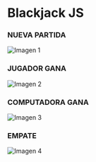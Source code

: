 # Blackjack JS

### NUEVA PARTIDA
![Imagen 1](https://user-images.githubusercontent.com/54590857/144445888-0e524dc7-93cf-4970-a7c1-5292362b7904.png)

### JUGADOR GANA
![Imagen 2](https://user-images.githubusercontent.com/54590857/144446029-f0f7c7a1-ff7c-464a-978d-9d2d3e8a8ca5.png)

### COMPUTADORA GANA
![Imagen 3](https://user-images.githubusercontent.com/54590857/144446119-433da23c-1cc0-4cbd-94e4-4fce87283175.png)

### EMPATE
![Imagen 4](https://user-images.githubusercontent.com/54590857/144446260-b2e88747-ba17-4169-a6e9-ee05ce9e9f62.png)
